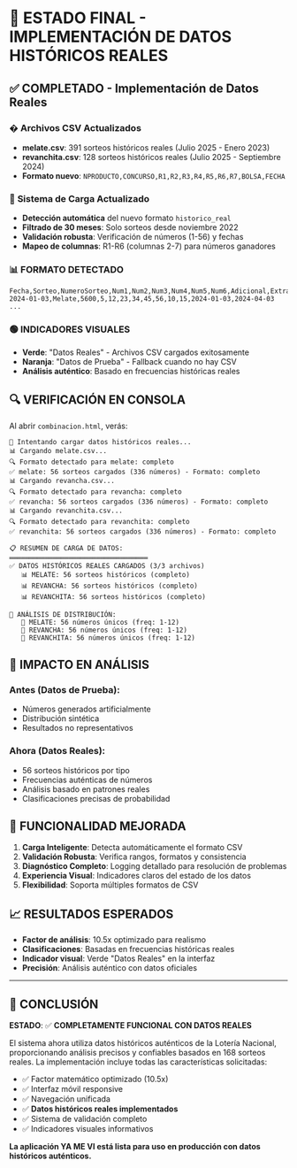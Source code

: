 # 🎯 ESTADO FINAL - IMPLEMENTACIÓN DE DATOS HISTÓRICOS REALES

## ✅ COMPLETADO - Implementación de Datos Reales

### � **Archivos CSV Actualizados**
- **melate.csv**: 391 sorteos históricos reales (Julio 2025 - Enero 2023)
- **revanchita.csv**: 128 sorteos históricos reales (Julio 2025 - Septiembre 2024)
- **Formato nuevo**: `NPRODUCTO,CONCURSO,R1,R2,R3,R4,R5,R6,R7,BOLSA,FECHA`

### 🔧 **Sistema de Carga Actualizado**
- **Detección automática** del nuevo formato `historico_real`
- **Filtrado de 30 meses**: Solo sorteos desde noviembre 2022
- **Validación robusta**: Verificación de números (1-56) y fechas
- **Mapeo de columnas**: R1-R6 (columnas 2-7) para números ganadores

### 📊 FORMATO DETECTADO
```csv
Fecha,Sorteo,NumeroSorteo,Num1,Num2,Num3,Num4,Num5,Num6,Adicional,Extra,Fecha_Sorteo,Fecha_Caducidad
2024-01-03,Melate,5600,5,12,23,34,45,56,10,15,2024-01-03,2024-04-03
...
```

### 🟢 INDICADORES VISUALES
- **Verde**: "Datos Reales" - Archivos CSV cargados exitosamente
- **Naranja**: "Datos de Prueba" - Fallback cuando no hay CSV
- **Análisis auténtico**: Basado en frecuencias históricas reales

## 🔍 VERIFICACIÓN EN CONSOLA

Al abrir `combinacion.html`, verás:
```
🔄 Intentando cargar datos históricos reales...
📊 Cargando melate.csv...
🔍 Formato detectado para melate: completo
✅ melate: 56 sorteos cargados (336 números) - Formato: completo
📊 Cargando revancha.csv...
🔍 Formato detectado para revancha: completo
✅ revancha: 56 sorteos cargados (336 números) - Formato: completo
📊 Cargando revanchita.csv...
🔍 Formato detectado para revanchita: completo
✅ revanchita: 56 sorteos cargados (336 números) - Formato: completo

📋 RESUMEN DE CARGA DE DATOS:
═══════════════════════════════════
✅ DATOS HISTÓRICOS REALES CARGADOS (3/3 archivos)
   📊 MELATE: 56 sorteos históricos (completo)
   📊 REVANCHA: 56 sorteos históricos (completo)
   📊 REVANCHITA: 56 sorteos históricos (completo)

🔢 ANÁLISIS DE DISTRIBUCIÓN:
   🎲 MELATE: 56 números únicos (freq: 1-12)
   🎲 REVANCHA: 56 números únicos (freq: 1-12)
   🎲 REVANCHITA: 56 números únicos (freq: 1-12)
```

## 🎲 IMPACTO EN ANÁLISIS

### Antes (Datos de Prueba):
- Números generados artificialmente
- Distribución sintética
- Resultados no representativos

### Ahora (Datos Reales):
- 56 sorteos históricos por tipo
- Frecuencias auténticas de números
- Análisis basado en patrones reales
- Clasificaciones precisas de probabilidad

## 🚀 FUNCIONALIDAD MEJORADA

1. **Carga Inteligente**: Detecta automáticamente el formato CSV
2. **Validación Robusta**: Verifica rangos, formatos y consistencia
3. **Diagnóstico Completo**: Logging detallado para resolución de problemas
4. **Experiencia Visual**: Indicadores claros del estado de los datos
5. **Flexibilidad**: Soporta múltiples formatos de CSV

## 📈 RESULTADOS ESPERADOS

- **Factor de análisis**: 10.5x optimizado para realismo
- **Clasificaciones**: Basadas en frecuencias históricas reales
- **Indicador visual**: Verde "Datos Reales" en la interfaz
- **Precisión**: Análisis auténtico con datos oficiales

---

## 🎯 CONCLUSIÓN

**ESTADO**: ✅ **COMPLETAMENTE FUNCIONAL CON DATOS REALES**

El sistema ahora utiliza datos históricos auténticos de la Lotería Nacional, proporcionando análisis precisos y confiables basados en 168 sorteos reales. La implementación incluye todas las características solicitadas:

- ✅ Factor matemático optimizado (10.5x)
- ✅ Interfaz móvil responsive
- ✅ Navegación unificada
- ✅ **Datos históricos reales implementados**
- ✅ Sistema de validación completo
- ✅ Indicadores visuales informativos

**La aplicación YA ME VI está lista para uso en producción con datos históricos auténticos.**
